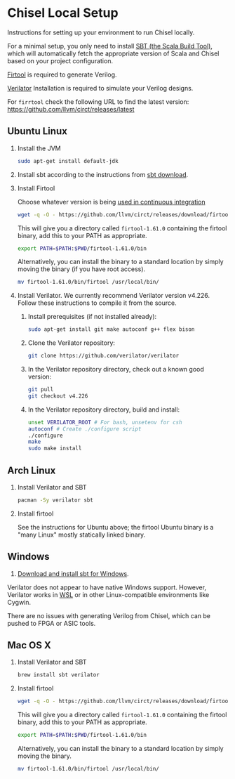 # Chisel Local Setup
Instructions for setting up your environment to run Chisel locally.

For a minimal setup, you only need to install [SBT (the Scala Build Tool)](http://www.scala-sbt.org), which will automatically fetch the appropriate version of Scala and Chisel based on your project configuration.

[Firtool](https://github.com/llvm/circt) is required to generate Verilog.

[Verilator](https://www.veripool.org/wiki/verilator) Installation is required to simulate your Verilog designs.

For `firrtool` check the following URL to find the latest version: https://github.com/llvm/circt/releases/latest

## Ubuntu Linux

1.  Install the JVM
    ```bash
    sudo apt-get install default-jdk
    ```

1.  Install sbt according to the instructions from [sbt download](https://www.scala-sbt.org/download.html).

1.  Install Firtool

    Choose whatever version is being [used in continuous integration](.github/workflows/install-circt/action.yml)
    ```bash
    wget -q -O - https://github.com/llvm/circt/releases/download/firtool-1.61.0/firrtl-bin-linux-x64.tar.gz | tar -zx
    ```
    This will give you a directory called `firtool-1.61.0` containing the firtool binary, add this to your PATH as appropriate.
    ```bash
    export PATH=$PATH:$PWD/firtool-1.61.0/bin
    ```
    Alternatively, you can install the binary to a standard location by simply moving the binary (if you have root access).
    ```bash
    mv firtool-1.61.0/bin/firtool /usr/local/bin/
    ```


2.  Install Verilator.
    We currently recommend Verilator version v4.226.
    Follow these instructions to compile it from the source.

    1.  Install prerequisites (if not installed already):
        ```bash
        sudo apt-get install git make autoconf g++ flex bison
        ```

    2.  Clone the Verilator repository:
        ```bash
        git clone https://github.com/verilator/verilator
        ```

    3.  In the Verilator repository directory, check out a known good version:
        ```bash
        git pull
        git checkout v4.226
        ```

    4.  In the Verilator repository directory, build and install:
        ```bash
        unset VERILATOR_ROOT # For bash, unsetenv for csh
        autoconf # Create ./configure script
        ./configure
        make
        sudo make install
        ```

## Arch Linux
1.  Install Verilator and SBT
    ```bash
    pacman -Sy verilator sbt
    ```

1. Install firtool

    See the instructions for Ubuntu above; the firtool Ubuntu binary is a "many Linux" mostly statically linked binary.

## Windows
1.  [Download and install sbt for Windows](https://www.scala-sbt.org/download.html).

Verilator does not appear to have native Windows support.
However, Verilator works in [WSL](https://docs.microsoft.com/en-us/windows/wsl/install-win10) or in other Linux-compatible environments like Cygwin.

There are no issues with generating Verilog from Chisel, which can be pushed to FPGA or ASIC tools.

## Mac OS X
1.  Install Verilator and SBT
    ```bash
    brew install sbt verilator
    ```

1.  Install firtool

    ```bash
    wget -q -O - https://github.com/llvm/circt/releases/download/firtool-1.61.0/firrtl-bin-macos-x64.tar.gz | tar -zx
    ```
    This will give you a directory called `firtool-1.61.0` containing the firtool binary, add this to your PATH as appropriate.
    ```bash
    export PATH=$PATH:$PWD/firtool-1.61.0/bin
    ```
    Alternatively, you can install the binary to a standard location by simply moving the binary.
    ```bash
    mv firtool-1.61.0/bin/firtool /usr/local/bin/
    ```
